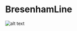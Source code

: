 # BresenhamLine
![alt text]([http://url/to/img.png](https://github.com/Nahid-S/BresenhamLine/blob/main/Screenshot%20(115).png))
